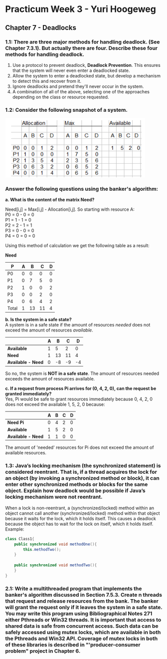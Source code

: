 # Practicum Week 3 - Yuri Hoogeweg

## Chapter 7 - Deadlocks

### 1.1: There are three major methods for handling deadlock. (See Chapter 7.3.1). But actually there are four. Describe these four methods for handling deadlock.

1. Use a protocol to prevent deadlock, **Deadlock Prevention**. This ensures that the system will never even enter a deadlocked state.
2. Allow the system to enter a deadlocked state, but develop a mechanism to detect this and recover from it.
3. Ignore deadlocks and pretend they'll never occur in the system. 
4. A combination of all of the above, selecting one of the approaches depending on the class or resource requested.

### 1.2: Consider the following snapshot of a system.
![images/snapshot1-2.png](images/snapshot1-2.png)

### Answer the following questions using the banker's algorithm:

**a. What is the content of the matrix Need?**

Need[i,j] = Max[i,j] - Allocation[i,j]. 
So starting with resource A:  
P0 = 0 - 0 = 0  
P1 = 1 - 1 = 0  
P2 = 2 - 1 = 1  
P3 = 0 - 0 = 0  
P4 = 0 = 0 = 0  

Using this method of calculation we get the following table as a result:  

**Need**

| P      | A   | B   | C   | D   |
| ------ | --- | --- | --- | --- |
| P0     | 0   | 0   | 0   | 0   |
| P1     | 0   | 7   | 5   | 0   |
| P2     | 1   | 0   | 0   | 2   |
| P3     | 0   | 0   | 2   | 0   |
| P4     | 0   | 6   | 4   | 2   |
| Total  | 1   | 13  | 11  | 4   |


**b. Is the system in a safe state?**  
A system is in a safe state if the amount of resources *needed* does not exceed the amount of resources *available*.

|                      | A   | B   | C   | D   |
| ---                  | --- | --- | --- | --- |
| **Available**        | 1   | 5   | 2   | 0   |
| **Need**             | 1   | 13  | 11  | 4   |
| **Available - Need** | 0   | -8  | -9  | -4  |

So no, the system is **NOT in a safe state**. The amount of resources needed exceeds the amount of resources available.

**c. If a request from process Pi arrives for (0, 4, 2, 0), can the request be granted immediately?**  
Yes, Pi would be safe to grant resources immediately because 0, 4, 2, 0 does not exceed the available 1, 5, 2, 0 because:

|                      | A   | B   | C   | D   |
| ---                  | --- | --- | --- | --- |
| **Need Pi**          | 0   | 4   | 2   | 0   |
| **Available**        | 1   | 5   | 2   | 0   |
| **Available - Need** | 1   | 1   | 0   | 0   |

The amount of 'needed' resources for Pi does not exceed the amount of available resources.

### 1.3: Java’s locking mechanism (the synchronized statement) is considered reentrant. That is, if a thread acquires the lock for an object (by invoking a synchronized method or block), it can enter other synchronized methods or blocks for the same object. Explain how deadlock would be possible if Java’s locking mechanism were not reentrant.  

When a lock is non-reentrant, a (synchronized/locked) method within an object cannot call another (synchronized/locked) method within that object because it waits for the lock, which it holds itself. This causes a deadlock because the object has to wait for the lock on itself, which it holds itself. Example: 

```java
class Class1{
	public synchronized void methodOne(){
		this.methodTwo();
	}

	public synchronized void methodTwo(){
	}
}
```

### 2.1: Write a multithreaded program that implements the banker's algorithm discussed in Section 7.5.3. Create n threads that request and release resources from the bank. The banker will grant the request only if it leaves the system in a safe state. You may write this program using Bibliographical Notes 271 either Pthreads or Win32 threads. It is important that access to shared data is safe from concurrent access. Such data can be safely accessed using mutex locks, which are available in both the Pthreads and Win32 API. Coverage of mutex locks in both of these libraries is described in "'producer-consumer problem" project in Chapter 6.

